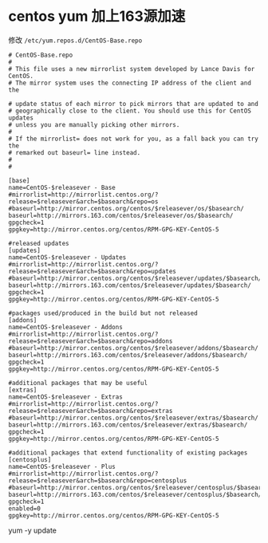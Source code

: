 # centos yum 加上163源加速

修改 `/etc/yum.repos.d/CentOS-Base.repo`

	# CentOS-Base.repo 
	# 
	# This file uses a new mirrorlist system developed by Lance Davis for CentOS. 
	# The mirror system uses the connecting IP address of the client and the 

	# update status of each mirror to pick mirrors that are updated to and 
	# geographically close to the client. You should use this for CentOS updates 
	# unless you are manually picking other mirrors. 
	# 
	# If the mirrorlist= does not work for you, as a fall back you can try the 
	# remarked out baseurl= line instead. 
	# 
	# 
      
    [base] 
    name=CentOS-$releasever - Base 
	#mirrorlist=http://mirrorlist.centos.org/?release=$releasever&arch=$basearch&repo=os
	#baseurl=http://mirror.centos.org/centos/$releasever/os/$basearch/ 
    baseurl=http://mirrors.163.com/centos/$releasever/os/$basearch/ 
    gpgcheck=1 
    gpgkey=http://mirror.centos.org/centos/RPM-GPG-KEY-CentOS-5 
      
	#released updates 
    [updates] 
    name=CentOS-$releasever - Updates 
	#mirrorlist=http://mirrorlist.centos.org/?release=$releasever&arch=$basearch&repo=updates
	#baseurl=http://mirror.centos.org/centos/$releasever/updates/$basearch/ 
    baseurl=http://mirrors.163.com/centos/$releasever/updates/$basearch/ 
    gpgcheck=1 
    gpgkey=http://mirror.centos.org/centos/RPM-GPG-KEY-CentOS-5 
      
	#packages used/produced in the build but not released 
    [addons] 
    name=CentOS-$releasever - Addons 
	#mirrorlist=http://mirrorlist.centos.org/?release=$releasever&arch=$basearch&repo=addons
	#baseurl=http://mirror.centos.org/centos/$releasever/addons/$basearch/ 
    baseurl=http://mirrors.163.com/centos/$releasever/addons/$basearch/ 
    gpgcheck=1 
    gpgkey=http://mirror.centos.org/centos/RPM-GPG-KEY-CentOS-5 
      
	#additional packages that may be useful 
    [extras] 
    name=CentOS-$releasever - Extras 
	#mirrorlist=http://mirrorlist.centos.org/?release=$releasever&arch=$basearch&repo=extras
	#baseurl=http://mirror.centos.org/centos/$releasever/extras/$basearch/ 
    baseurl=http://mirrors.163.com/centos/$releasever/extras/$basearch/ 
    gpgcheck=1 
    gpgkey=http://mirror.centos.org/centos/RPM-GPG-KEY-CentOS-5 
      
	#additional packages that extend functionality of existing packages 
    [centosplus] 
    name=CentOS-$releasever - Plus 
	#mirrorlist=http://mirrorlist.centos.org/?release=$releasever&arch=$basearch&repo=centosplus
	#baseurl=http://mirror.centos.org/centos/$releasever/centosplus/$basearch/ 
    baseurl=http://mirrors.163.com/centos/$releasever/centosplus/$basearch/ 
    gpgcheck=1 
    enabled=0 
    gpgkey=http://mirror.centos.org/centos/RPM-GPG-KEY-CentOS-5

yum -y update
